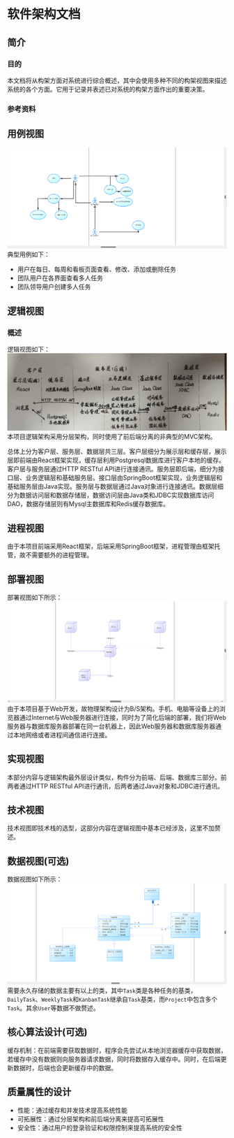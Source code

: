 # 软件架构文档

## 简介

### 目的

本文档将从构架方面对系统进行综合概述，其中会使用多种不同的构架视图来描述系统的各个方面。它用于记录并表述已对系统的构架方面作出的重要决策。

### 参考资料

## 用例视图

![usecase](./img/usecase-arch.png)
典型用例如下：

- 用户在每日、每周和看板页面查看、修改、添加或删除任务
- 团队用户在各界面查看多人任务
- 团队领导用户创建多人任务

## 逻辑视图

### 概述

逻辑视图如下：
![logic](./img/logical-arch.jpg)
本项目逻辑架构采用分层架构，同时使用了前后端分离的非典型的MVC架构。

总体上分为客户层、服务层、数据层共三层。客户层细分为展示层和缓存层，展示层即前端由React框架实现，缓存层利用Postgresql数据库进行客户本地的缓存。客户层与服务层通过HTTP RESTful API进行连接通讯。服务层即后端，细分为接口层、业务逻辑层和基础服务层。接口层由SpringBoot框架实现，业务逻辑层和基础服务层由Java实现。服务层与数据层通过Java对象进行连接通讯。数据层细分为数据访问层和数据存储层，数据访问层由Java类和JDBC实现数据库访问DAO，数据存储层则有Mysql主数据库和Redis缓存数据库。

## 进程视图

由于本项目前端采用React框架，后端采用SpringBoot框架，进程管理由框架托管，故不需要额外的进程管理。

## 部署视图

部署视图如下所示：
![deployment](./img/deployment-arch.png)
由于本项目基于Web开发，故物理架构设计为B/S架构。手机、电脑等设备上的浏览器通过Internet与Web服务器进行连接，同时为了简化后端的部署，我们将Web服务器与数据库服务器部署在同一台机器上，因此Web服务器和数据库服务器通过本地网络或者进程间通信进行连接。

## 实现视图

本部分内容与逻辑架构最外层设计类似，构件分为前端、后端、数据库三部分。前两者通过HTTP RESTful API进行通讯，后两者通过Java对象和JDBC进行通讯。

## 技术视图

技术视图即技术栈的选型，这部分内容在逻辑视图中基本已经涉及，这里不加赘述。

## 数据视图(可选)

数据视图如下所示：
![data](./img/data-arch.png)
需要永久存储的数据主要有以上的类，其中`Task`类是各种任务的基类，`DailyTask`、`WeeklyTask`和`KanbanTask`继承自`Task`基类，而`Project`中包含多个`Task`。其余`User`等数据不做赘述。

## 核心算法设计(可选)

缓存机制：在前端需要获取数据时，程序会先尝试从本地浏览器缓存中获取数据，若缓存中没有数据则向服务器请求数据，同时将数据存入缓存中。同时，在后端更新数据时，后端也会更新缓存中的数据。

## 质量属性的设计

- 性能：通过缓存和并发技术提高系统性能
- 可拓展性：通过分层架构和前后端分离来提高可拓展性
- 安全性：通过用户的登录验证和权限控制来提高系统的安全性
